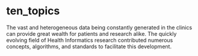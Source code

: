 # ten_topics
The vast and heterogeneous data being constantly generated in the clinics can provide great wealth for patients and research alike. The quickly evolving field of Health Informatics research contributed numerous concepts, algorithms, and standards to facilitate this development. 
